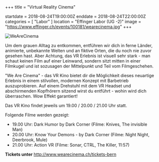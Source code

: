 +++
title = "Virtual Reality Cinema"

startdate = 2018-08-24T19:00:00Z
enddate = 2018-08-24T22:00:00Z
categories = [ "Labor" ]
location = "Effinger Labor (UG -2)"
image = "https://www.effinger.ch/events/100181/wearecinema.jpg"
+++

![WeAreCinema](https://www.effinger.ch/events/100181/wearecinema.jpg)

Um dem grauen Alltag zu entkommen, entführen wir dich in ferne Länder, animierte, unbekannte Welten und an fiktive Orten, die du noch nie zuvor gesehen hast. Aber Achtung, das VR Erlebnis ist visuell sehr stark - man schaut keinen Film auf einer Leinwand, sondern sitzt mitten in einer Filmkugel und ist sozusagen der Mittelpunkt und Teil vom Filmgeschehen.

"We Are Cinema" - das VR Kino bietet dir die Möglichkeit dieses neuartige Erlebnis in einem stilvollen, modernen Konzept mit Barbetrieb auszuprobieren. Auf einem Drehstuhl mit dem VR Headset und abschirmenden Kopfhörern sitzend wirst du entführt - wohin wird dich überraschen. Wow Effekt garantiert!

Das VR Kino findet jeweils um 19.00 / 20.00 / 21.00 Uhr statt.

Folgende Filme werden gezeigt:

* 19.00 Uhr: Dark Humor by Dark Corner (Filme: Knives, The invisible Man)
* 20.00 Uhr: Know Your Demons - by Dark Corner (Filme: Night Night, Deerbrook, Mule)
* 21.00 Uhr: Action VR (Filme: Sonar, CTRL, The Killer, 11:57)

**Tickets unter** http://www.wearecinema.ch/tickets-bern
